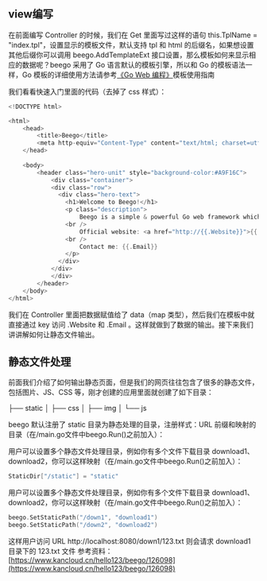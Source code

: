 ## view编写
在前面编写 Controller 的时候，我们在 Get 里面写过这样的语句 this.TplName = "index.tpl"，设置显示的模板文件，默认支持 tpl 和 html 的后缀名，如果想设置其他后缀你可以调用 beego.AddTemplateExt 接口设置，那么模板如何来显示相应的数据呢？beego 采用了 Go 语言默认的模板引擎，所以和 Go 的模板语法一样，Go 模板的详细使用方法请参考[《Go Web 编程》](https://github.com/astaxie/build-web-application-with-golang/blob/master/zh/07.4.md)模板使用指南

我们看看快速入门里面的代码（去掉了 css 样式）：

```go
<!DOCTYPE html>

<html>
  	<head>
    	<title>Beego</title>
    	<meta http-equiv="Content-Type" content="text/html; charset=utf-8">
	</head>
  	
  	<body>
  		<header class="hero-unit" style="background-color:#A9F16C">
			<div class="container">
			<div class="row">
			  <div class="hero-text">
			    <h1>Welcome to Beego!</h1>
			    <p class="description">
			    	Beego is a simple & powerful Go web framework which is inspired by tornado and sinatra.
			    <br />
			    	Official website: <a href="http://{{.Website}}">{{.Website}}</a>
			    <br />
			    	Contact me: {{.Email}}
			    </p>
			  </div>
			</div>
			</div>
		</header>
	</body>
</html>
```
我们在 Controller 里面把数据赋值给了 data（map 类型），然后我们在模板中就直接通过 key 访问 .Website 和 .Email 。这样就做到了数据的输出。接下来我们讲讲解如何让静态文件输出。

## 静态文件处理
前面我们介绍了如何输出静态页面，但是我们的网页往往包含了很多的静态文件，包括图片、JS、CSS 等，刚才创建的应用里面就创建了如下目录：

├── static
	│   ├── css
	│   ├── img
	│   └── js

beego 默认注册了 static 目录为静态处理的目录，注册样式：URL 前缀和映射的目录（在/main.go文件中beego.Run()之前加入）：


用户可以设置多个静态文件处理目录，例如你有多个文件下载目录 download1、download2，你可以这样映射（在/main.go文件中beego.Run()之前加入）：

```go
StaticDir["/static"] = "static"
```
用户可以设置多个静态文件处理目录，例如你有多个文件下载目录 download1、download2，你可以这样映射（在/main.go文件中beego.Run()之前加入）：

```go
beego.SetStaticPath("/down1", "download1")	
beego.SetStaticPath("/down2", "download2")	
```

这样用户访问 URL http://localhost:8080/down1/123.txt 则会请求 download1 目录下的 123.txt 文件
参考资料：
[https://www.kancloud.cn/hello123/beego/126098](https://www.kancloud.cn/hello123/beego/126098)


